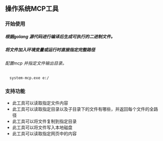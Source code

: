 ## 操作系统MCP工具

### 开始使用
##### 根据golang 源代码进行编译后生成可执行的二进制文件。
##### 将文件加入环境变量或运行时直接指定完整路径
###### 配置mcp 并指定文件输出目录。
```
  system-mcp.exe e:/
```

### 支持功能
- 此工具可以读取指定文件内容
- 此工具可以读取指定目录以及子目录下的文件有哪些，并返回每个文件的全路径
- 此工具可以将文件复制到指定目录
- 此工具可以将文件写入本地磁盘
- 此工具可以读取指定网页中的内容
